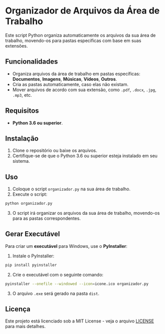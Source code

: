# Organizador de Arquivos da Área de Trabalho

Este script Python organiza automaticamente os arquivos da sua área de trabalho, movendo-os para pastas específicas com base em suas extensões.

## Funcionalidades

- Organiza arquivos da área de trabalho em pastas específicas: **Documentos**, **Imagens**, **Músicas**, **Vídeos**, **Outros**.
- Cria as pastas automaticamente, caso elas não existam.
- Mover arquivos de acordo com sua extensão, como `.pdf`, `.docx`, `.jpg`, `.mp3`, etc.

## Requisitos

- **Python 3.6 ou superior**.

## Instalação

1. Clone o repositório ou baixe os arquivos.
2. Certifique-se de que o Python 3.6 ou superior esteja instalado em seu sistema.

## Uso

1. Coloque o script `organizador.py` na sua área de trabalho.
2. Execute o script:

```bash
python organizador.py
```

3. O script irá organizar os arquivos da sua área de trabalho, movendo-os para as pastas correspondentes.

## Gerar Executável

Para criar um **executável** para Windows, use o **PyInstaller**:

1. Instale o PyInstaller:

```bash
pip install pyinstaller
```

2. Crie o executável com o seguinte comando:

```bash
pyinstaller --onefile --windowed --icon=icone.ico organizador.py
```

3. O arquivo `.exe` será gerado na pasta `dist`.

## Licença

Este projeto está licenciado sob a MIT License - veja o arquivo [LICENSE](LICENSE) para mais detalhes.
